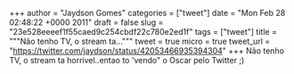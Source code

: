 
+++
author = "Jaydson Gomes"
categories = ["tweet"]
date = "Mon Feb 28 02:48:22 +0000 2011"
draft = false
slug = "23e528eeeef1f55caed9c254cbdf22c780e2ed1f"
tags = ["tweet"]
title = """Não tenho TV, o stream ta..."""
tweet = true
micro = true
tweet_url = "https://twitter.com/jaydson/status/42053466935394304"
+++
Não tenho TV, o stream ta horrivel..entao to 'vendo" o Oscar pelo Twitter ;)
